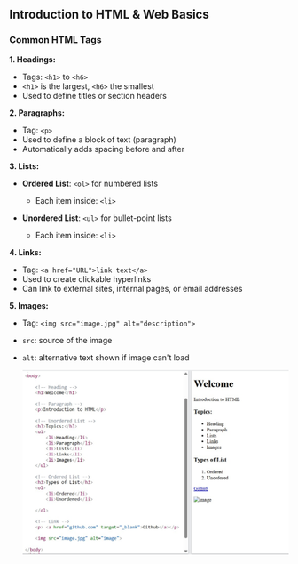 ## Introduction to HTML & Web Basics

### Common HTML Tags

**1. Headings:**

* Tags: `<h1>` to `<h6>`
* `<h1>` is the largest, `<h6>` the smallest
* Used to define titles or section headers

**2. Paragraphs:**

* Tag: `<p>`
* Used to define a block of text (paragraph)
* Automatically adds spacing before and after

**3. Lists:**

* **Ordered List**: `<ol>` for numbered lists

  * Each item inside: `<li>`
* **Unordered List**: `<ul>` for bullet-point lists

  * Each item inside: `<li>`

**4. Links:**

* Tag: `<a href="URL">link text</a>`
* Used to create clickable hyperlinks
* Can link to external sites, internal pages, or email addresses

**5. Images:**

* Tag: `<img src="image.jpg" alt="description">`
* `src`: source of the image
* `alt`: alternative text shown if image can't load

  ![](../images/BasicHtml.jpg)
